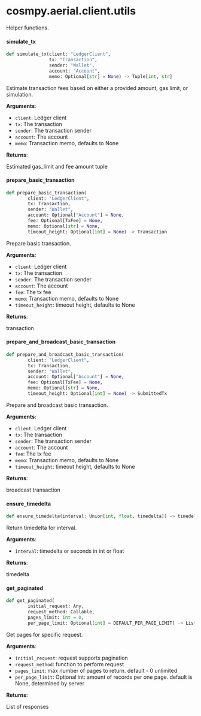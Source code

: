 <a id="cosmpy.aerial.client.utils"></a>

# cosmpy.aerial.client.utils

Helper functions.

<a id="cosmpy.aerial.client.utils.simulate_tx"></a>

#### simulate`_`tx

```python
def simulate_tx(client: "LedgerClient",
                tx: "Transaction",
                sender: "Wallet",
                account: "Account",
                memo: Optional[str] = None) -> Tuple[int, str]
```

Estimate transaction fees based on either a provided amount, gas limit, or simulation.

**Arguments**:

- `client`: Ledger client
- `tx`: The transaction
- `sender`: The transaction sender
- `account`: The account
- `memo`: Transaction memo, defaults to None

**Returns**:

Estimated gas_limit and fee amount tuple

<a id="cosmpy.aerial.client.utils.prepare_basic_transaction"></a>

#### prepare`_`basic`_`transaction

```python
def prepare_basic_transaction(
        client: "LedgerClient",
        tx: Transaction,
        sender: "Wallet",
        account: Optional["Account"] = None,
        fee: Optional[TxFee] = None,
        memo: Optional[str] = None,
        timeout_height: Optional[int] = None) -> Transaction
```

Prepare basic transaction.

**Arguments**:

- `client`: Ledger client
- `tx`: The transaction
- `sender`: The transaction sender
- `account`: The account
- `fee`: The tx fee
- `memo`: Transaction memo, defaults to None
- `timeout_height`: timeout height, defaults to None

**Returns**:

transaction

<a id="cosmpy.aerial.client.utils.prepare_and_broadcast_basic_transaction"></a>

#### prepare`_`and`_`broadcast`_`basic`_`transaction

```python
def prepare_and_broadcast_basic_transaction(
        client: "LedgerClient",
        tx: Transaction,
        sender: "Wallet",
        account: Optional["Account"] = None,
        fee: Optional[TxFee] = None,
        memo: Optional[str] = None,
        timeout_height: Optional[int] = None) -> SubmittedTx
```

Prepare and broadcast basic transaction.

**Arguments**:

- `client`: Ledger client
- `tx`: The transaction
- `sender`: The transaction sender
- `account`: The account
- `fee`: The tx fee
- `memo`: Transaction memo, defaults to None
- `timeout_height`: timeout height, defaults to None

**Returns**:

broadcast transaction

<a id="cosmpy.aerial.client.utils.ensure_timedelta"></a>

#### ensure`_`timedelta

```python
def ensure_timedelta(interval: Union[int, float, timedelta]) -> timedelta
```

Return timedelta for interval.

**Arguments**:

- `interval`: timedelta or seconds in int or float

**Returns**:

timedelta

<a id="cosmpy.aerial.client.utils.get_paginated"></a>

#### get`_`paginated

```python
def get_paginated(
        initial_request: Any,
        request_method: Callable,
        pages_limit: int = 0,
        per_page_limit: Optional[int] = DEFAULT_PER_PAGE_LIMIT) -> List[Any]
```

Get pages for specific request.

**Arguments**:

- `initial_request`: request supports pagination
- `request_method`: function to perform request
- `pages_limit`: max number of pages to return. default - 0 unlimited
- `per_page_limit`: Optional int: amount of records per one page. default is None, determined by server

**Returns**:

List of responses

